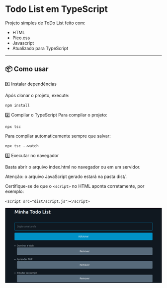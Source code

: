 # Todo List em TypeScript

Projeto simples de ToDo List feito com:

- HTML
- Pico.css
- Javascript
- Atualizado para TypeScript

---

## 📦 Como usar

1️⃣ Instalar dependências

Após clonar o projeto, execute:

`npm install`

2️⃣ Compilar o TypeScript
Para compilar o projeto:

`npx tsc`

Para compilar automaticamente sempre que salvar:

`npx tsc --watch`

3️⃣ Executar no navegador

Basta abrir o arquivo index.html no navegador ou em um servidor.

Atenção: o arquivo JavaScript gerado estará na pasta dist/.

Certifique-se de que o `<script>` no HTML aponta corretamente, por exemplo:

`<script src="dist/script.js"></script>`

<img src="demo/1.png" alt="Demo" />
